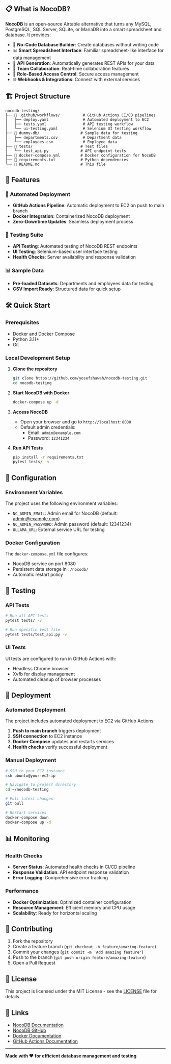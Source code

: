 
## 📋 What is NocoDB?
<!-- testing ci! -->
**NocoDB** is an open-source Airtable alternative that turns any MySQL, PostgreSQL, SQL Server, SQLite, or MariaDB into a smart spreadsheet and database. It provides:

- 🔧 **No-Code Database Builder**: Create databases without writing code
- 📊 **Smart Spreadsheet Interface**: Familiar spreadsheet-like interface for data management
- 🔗 **API Generation**: Automatically generates REST APIs for your data
- 👥 **Team Collaboration**: Real-time collaboration features
- 🔐 **Role-Based Access Control**: Secure access management
- 🌐 **Webhooks & Integrations**: Connect with external services

## 🏗️ Project Structure

```
nocodb-testing/
├── 📁 .github/workflows/          # GitHub Actions CI/CD pipelines
│   ├── deploy.yaml               # Automated deployment to EC2
│   ├── tests.yaml                # API testing workflow
│   └── ui-testing.yaml           # Selenium UI testing workflow
├── 📁 dummy-db/                  # Sample data for testing
│   ├── departments.csv           # Department data
│   └── employees.csv             # Employee data
├── 📁 tests/                     # Test files
│   └── test_api.py              # API endpoint tests
├── 📄 docker-compose.yml         # Docker configuration for NocoDB
├── 📄 requirements.txt           # Python dependencies
└── 📄 README.md                  # This file
```

## 🚀 Features

### 🔄 Automated Deployment

- **GitHub Actions Pipeline**: Automatic deployment to EC2 on push to main branch
- **Docker Integration**: Containerized NocoDB deployment
- **Zero-Downtime Updates**: Seamless deployment process

### 🧪 Testing Suite

- **API Testing**: Automated testing of NocoDB REST endpoints
- **UI Testing**: Selenium-based user interface testing
- **Health Checks**: Server availability and response validation

### 📊 Sample Data

- **Pre-loaded Datasets**: Departments and employees data for testing
- **CSV Import Ready**: Structured data for quick setup

## 🛠️ Quick Start

### Prerequisites

- Docker and Docker Compose
- Python 3.11+
- Git

### Local Development Setup

1. **Clone the repository**

   ```bash
   git clone https://github.com/yosefshawah/nocodb-testing.git
   cd nocodb-testing
   ```

2. **Start NocoDB with Docker**

   ```bash
   docker-compose up -d
   ```

3. **Access NocoDB**

   - Open your browser and go to `http://localhost:8080`
   - Default admin credentials:
     - Email: `admin@example.com`
     - Password: `12341234`

4. **Run API Tests**
   ```bash
   pip install -r requirements.txt
   pytest tests/ -v
   ```

## 🔧 Configuration

### Environment Variables

The project uses the following environment variables:

- `NC_ADMIN_EMAIL`: Admin email for NocoDB (default: admin@example.com)
- `NC_ADMIN_PASSWORD`: Admin password (default: 12341234)
- `OLLAMA_URL`: External service URL for testing

### Docker Configuration

The `docker-compose.yml` file configures:

- NocoDB service on port 8080
- Persistent data storage in `./nocodb/`
- Automatic restart policy

## 🧪 Testing

### API Tests

```bash
# Run all API tests
pytest tests/ -v

# Run specific test file
pytest tests/test_api.py -v
```

### UI Tests

UI tests are configured to run in GitHub Actions with:

- Headless Chrome browser
- Xvfb for display management
- Automated cleanup of browser processes

## 🚀 Deployment

### Automated Deployment

The project includes automated deployment to EC2 via GitHub Actions:

1. **Push to main branch** triggers deployment
2. **SSH connection** to EC2 instance
3. **Docker Compose** updates and restarts services
4. **Health checks** verify successful deployment

### Manual Deployment

```bash
# SSH to your EC2 instance
ssh ubuntu@your-ec2-ip

# Navigate to project directory
cd ~/nocodb-testing

# Pull latest changes
git pull

# Restart services
docker-compose down
docker-compose up -d
```

## 📊 Monitoring

### Health Checks

- **Server Status**: Automated health checks in CI/CD pipeline
- **Response Validation**: API endpoint response validation
- **Error Logging**: Comprehensive error tracking

### Performance

- **Docker Optimization**: Optimized container configuration
- **Resource Management**: Efficient memory and CPU usage
- **Scalability**: Ready for horizontal scaling

## 🤝 Contributing

1. Fork the repository
2. Create a feature branch (`git checkout -b feature/amazing-feature`)
3. Commit your changes (`git commit -m 'Add amazing feature'`)
4. Push to the branch (`git push origin feature/amazing-feature`)
5. Open a Pull Request

## 📝 License

This project is licensed under the MIT License - see the [LICENSE](LICENSE) file for details.

## 🔗 Links

- [NocoDB Documentation](https://docs.nocodb.com/)
- [NocoDB GitHub](https://github.com/nocodb/nocodb)
- [Docker Documentation](https://docs.docker.com/)
- [GitHub Actions Documentation](https://docs.github.com/en/actions)

---

**Made with ❤️ for efficient database management and testing**

